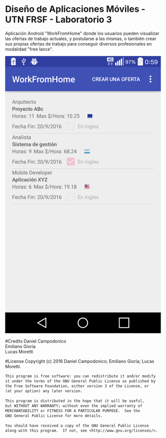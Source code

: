 # Diseño de Aplicaciones Móviles - UTN FRSF - Laboratorio 3

Aplicación Android "WorkFromHome" donde los usuarios pueden visualizar las ofertas de trabajo actuales, y postularse a las mismas, o también crear sus propias ofertas de trabajo para conseguir diversos profesionales en modalidad "free lance".

![](img/Screenshot_2016-09-20-00-59-27.png)

#Credits
Daniel Campodonico  
Emiliano Gioria  
Lucas Moretti  

#License
    Copyright (c) 2016 Daniel Campodonico; Emiliano Gioria; Lucas Moretti.

    This program is free software: you can redistribute it and/or modify
    it under the terms of the GNU General Public License as published by
    the Free Software Foundation, either version 3 of the License, or
    (at your option) any later version.

    This program is distributed in the hope that it will be useful,
    but WITHOUT ANY WARRANTY; without even the implied warranty of
    MERCHANTABILITY or FITNESS FOR A PARTICULAR PURPOSE.  See the
    GNU General Public License for more details.

    You should have received a copy of the GNU General Public License
    along with this program.  If not, see <http://www.gnu.org/licenses/>.
